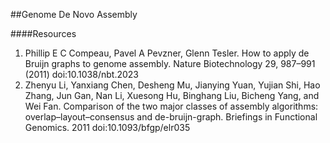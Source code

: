 ##Genome De Novo Assembly




####Resources
1. Phillip E C Compeau, Pavel A Pevzner, Glenn Tesler. How to apply de Bruijn graphs to genome assembly. Nature Biotechnology 29, 987–991 (2011) doi:10.1038/nbt.2023
2. Zhenyu Li, Yanxiang Chen, Desheng Mu, Jianying Yuan, Yujian Shi, Hao Zhang, Jun Gan, Nan Li, Xuesong Hu, Binghang Liu, Bicheng Yang, and Wei Fan. Comparison of the two major classes of assembly algorithms: overlap–layout–consensus and de-bruijn-graph. Briefings in Functional Genomics. 2011 doi:10.1093/bfgp/elr035
